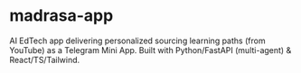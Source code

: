 # madrasa-app
AI EdTech app delivering personalized sourcing learning paths (from YouTube) as a Telegram Mini App. Built with Python/FastAPI (multi-agent) &amp; React/TS/Tailwind.
